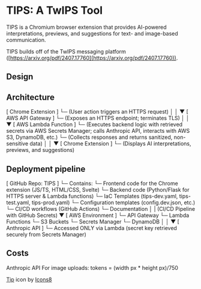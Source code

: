 # TIPS: A TwIPS Tool
[To-Do]: Metrics

[To-Do]: Install

[To-Do]: UserGuide

TIPS is a Chromium browser extension that provides AI-powered interpretations, previews, and suggestions for text- and image-based communication.

TIPS builds off of the TwIPS messaging platform ([https://arxiv.org/pdf/2407.17760](https://arxiv.org/pdf/2407.17760)).

## Design


## Architecture
[ Chrome Extension ]
└─ (User action triggers an HTTPS request)
    │
    │
    ▼
[ AWS API Gateway ]
└─ (Exposes an HTTPS endpoint; terminates TLS)
    │
    │
    ▼
[ AWS Lambda Function ]
└─ (Executes backend logic with retrieved secrets via AWS Secrets Manager;
    calls Anthropic API, interacts with AWS S3, DynamoDB, etc.)
└─ (Collects responses and returns sanitized, non-sensitive data)
    │
    │
    ▼
[ Chrome Extension ]
└─ (Displays AI interpretations, previews, and suggestions)

## Deployment pipeline
[ GitHub Repo: TIPS ]
└─ Contains: 
    └─ Frontend code for the Chrome extension (JS/TS, HTML/CSS, Svelte)
    └─ Backend code (Python/Flask for HTTPS server & Lambda functions)
    └─ IaC Templates (tips-dev.yaml, tips-test.yaml, tips-prod.yaml)
    └─ Configuration templates (config.dev.json, etc.)
    └─ CI/CD workflows (GitHub Actions)
    └─ Documentation
    │
    | (CI/CD Pipeline with GitHub Secrets)
    ▼ 
[ AWS Environment ]
└─ API Gateway
└─ Lambda Functions
└─ S3 Buckets
└─ Secrets Manager
└─ DynamoDB
    │
    │
    ▼
[ Anthropic API ]
└─ Accessed ONLY via Lambda (secret key retrieved securely from Secrets Manager)

## Costs
Anthropic API
For image uploads: tokens = (width px * height px)/750


<a target="_blank" href="https://icons8.com/icon/12244/idea">Tip</a> icon by <a target="_blank" href="https://icons8.com">Icons8</a>